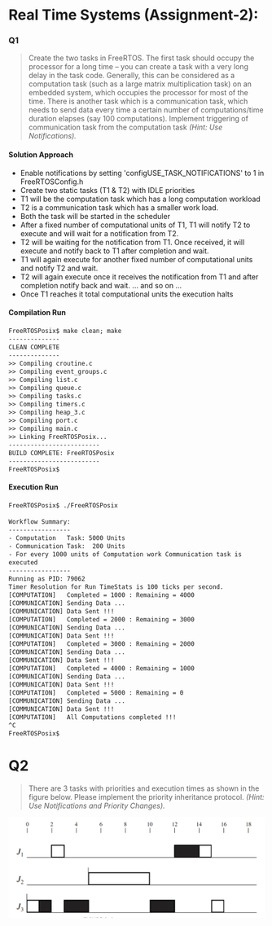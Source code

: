 
# Real Time Systems (Assignment-2):

### Q1
> Create the two tasks in FreeRTOS. The first task should occupy the processor for a long time – you can create a task with a very long delay in the task code. Generally, this can be considered as a computation task (such as a large matrix multiplication task) on an embedded system, which occupies the processor for most of the time. There is another task which is a communication task, which needs to send data every time a certain number of computations/time duration elapses (say 100 computations). Implement triggering of communication task from the computation task *(Hint: Use Notifications).*


#### Solution Approach

- Enable notifications by setting 'configUSE_TASK_NOTIFICATIONS' to 1 in FreeRTOSConfig.h
- Create two static tasks (T1 & T2) with IDLE priorities
- T1 will be the computation task which has a long computation workload
- T2 is a communication task which has a smaller work load.
- Both the task will be started in the scheduler
- After a fixed number of computational units of T1, T1 will notify T2 to execute and will wait for a notification from T2.
- T2 will be waiting for the notification from T1. Once received, it will execute and notify back to T1 after completion and wait.
- T1 will again execute for another fixed number of computational units and notify T2 and wait.
- T2 will again execute once it receives the notification from T1 and after completion notify back and wait.
... and so on ...
- Once T1 reaches it total computational units the execution halts


#### Compilation Run
```
FreeRTOSPosix$ make clean; make
--------------
CLEAN COMPLETE
--------------
>> Compiling croutine.c
>> Compiling event_groups.c
>> Compiling list.c
>> Compiling queue.c
>> Compiling tasks.c
>> Compiling timers.c
>> Compiling heap_3.c
>> Compiling port.c
>> Compiling main.c
>> Linking FreeRTOSPosix...
-------------------------
BUILD COMPLETE: FreeRTOSPosix
-------------------------
FreeRTOSPosix$
```


#### Execution Run
```
FreeRTOSPosix$ ./FreeRTOSPosix

Workflow Summary:
-----------------
- Computation   Task: 5000 Units
- Communication Task:  200 Units
- For every 1000 units of Computation work Communication task is executed
-----------------
Running as PID: 79062
Timer Resolution for Run TimeStats is 100 ticks per second.
[COMPUTATION]   Completed = 1000 : Remaining = 4000
[COMMUNICATION] Sending Data ...
[COMMUNICATION] Data Sent !!!
[COMPUTATION]   Completed = 2000 : Remaining = 3000
[COMMUNICATION] Sending Data ...
[COMMUNICATION] Data Sent !!!
[COMPUTATION]   Completed = 3000 : Remaining = 2000
[COMMUNICATION] Sending Data ...
[COMMUNICATION] Data Sent !!!
[COMPUTATION]   Completed = 4000 : Remaining = 1000
[COMMUNICATION] Sending Data ...
[COMMUNICATION] Data Sent !!!
[COMPUTATION]   Completed = 5000 : Remaining = 0
[COMMUNICATION] Sending Data ...
[COMMUNICATION] Data Sent !!!
[COMPUTATION]   All Computations completed !!!
^C
FreeRTOSPosix$
```


# Q2
>There are 3 tasks with priorities and execution times as shown in the figure below. Please implement the priority inheritance protocol. *(Hint: Use Notifications and Priority Changes).*


<p align="center">
  <img src="./images/a2q2.png" />
</p>
